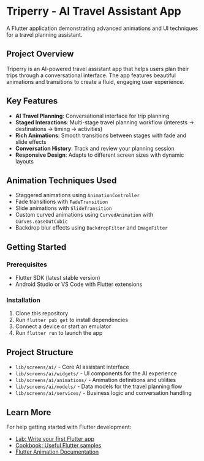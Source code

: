 # Triperry - AI Travel Assistant App

A Flutter application demonstrating advanced animations and UI techniques for a travel planning assistant.

## Project Overview

Triperry is an AI-powered travel assistant app that helps users plan their trips through a conversational interface. The app features beautiful animations and transitions to create a fluid, engaging user experience.

## Key Features

- **AI Travel Planning**: Conversational interface for trip planning
- **Staged Interactions**: Multi-stage travel planning workflow (interests → destinations → timing → activities)
- **Rich Animations**: Smooth transitions between stages with fade and slide effects
- **Conversation History**: Track and review your planning session
- **Responsive Design**: Adapts to different screen sizes with dynamic layouts

## Animation Techniques Used

- Staggered animations using `AnimationController`
- Fade transitions with `FadeTransition`
- Slide animations with `SlideTransition`
- Custom curved animations using `CurvedAnimation` with `Curves.easeOutCubic`
- Backdrop blur effects using `BackdropFilter` and `ImageFilter`

## Getting Started

### Prerequisites
- Flutter SDK (latest stable version)
- Android Studio or VS Code with Flutter extensions

### Installation
1. Clone this repository
2. Run `flutter pub get` to install dependencies
3. Connect a device or start an emulator
4. Run `flutter run` to launch the app

## Project Structure

- `lib/screens/ai/` - Core AI assistant interface 
- `lib/screens/ai/widgets/` - UI components for the AI experience
- `lib/screens/ai/animations/` - Animation definitions and utilities
- `lib/screens/ai/models/` - Data models for the travel planning flow
- `lib/screens/ai/services/` - Business logic and conversation handling

## Learn More

For help getting started with Flutter development:
- [Lab: Write your first Flutter app](https://docs.flutter.dev/get-started/codelab)
- [Cookbook: Useful Flutter samples](https://docs.flutter.dev/cookbook)
- [Flutter Animation Documentation](https://docs.flutter.dev/ui/animations)
